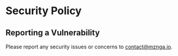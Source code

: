 # Security Policy

## Reporting a Vulnerability

Please report any security issues or concerns to [contact@mznga.io](mailto:contact@mzinga.io).
